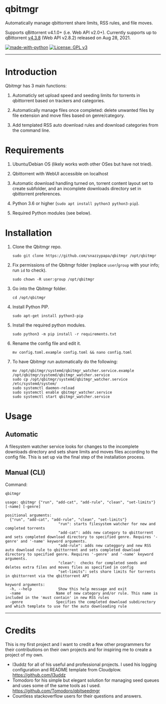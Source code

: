 # qbitmgr
Automatically manage qbittorrent share limits, RSS rules, and file moves.

Supports qBittorrent v4.1.0+ (i.e. Web API v2.0+). Currently supports up to qBittorrent [v4.3.8](https://github.com/qbittorrent/qBittorrent/releases/tag/release-4.3.8) (Web API v2.8.2) released on Aug 28, 2021.

[![made-with-python](https://img.shields.io/badge/Made%20with-Python-blue.svg?style=flat-square)](https://www.python.org/)
[![License: GPL v3](https://img.shields.io/badge/License-GPL%203-blue.svg?style=flat-square)](https://github.com/snazzypapa/qbitmgr/blob/master/LICENSE.md)

---



# Introduction

Qbitmgr has 3 main functions:

1. Automaticly set upload speed and seeding limits for torrents in qbittorrent based on trackers and categories.

2. Automatically manage files once completed: delete unwanted files by file extension and move files based on genre/category.

3. Add templated RSS auto download rules and download categories from the command line.


# Requirements

1. Ubuntu/Debian OS (likely works woth other OSes but have not tried).

2. Qbittorrent with WebUI accessible on localhost

3. Automatic download handling turned on, torrent content layout set to create subfolder, and an incomplete downloads directory set in qbittorrent preferences. 

4. Python 3.6 or higher (`sudo apt install python3 python3-pip`).

5. Required Python modules (see below).


# Installation

1. Clone the Qbitmgr repo.

   ```
   sudo git clone https://github.com/snazzypapa/qbitmgr /opt/qbitmgr
   ```

1. Fix permissions of the Qbitmgr folder (replace `user`/`group` with your info; run `id` to check).

   ```
   sudo chown -R user:group /opt/qbitmgr
   ```

1. Go into the Qbitmgr folder.

   ```
   cd /opt/qbitmgr
   ```

1. Install Python PIP.

   ```
   sudo apt-get install python3-pip
   ```

1. Install the required python modules.

   ```
   sudo python3 -m pip install -r requirements.txt
   ```

1. Rename the config file and edit it.

   ```
   mv config.toml.example config.toml && nano config.toml
   ```

1. To have Qbitmgr run automatically do the following:

   ```
   mv /opt/qbitmgr/systemd/qbitmgr_watcher.service.example /opt/qbitmgr/systemd/qbitmgr_watcher.service 
   sudo cp /opt/qbitmgr/systemd/qbitmgr_watcher.service /etc/systemd/system/
   sudo systemctl daemon-reload
   sudo systemctl enable qbitmgr_watcher.service
   sudo systemctl start qbitmgr_watcher.service
   ```   

# Usage

## Automatic

A filesystem watcher service looks for changes to the incomplete downloads directory and sets share limits and moves files according to the config file. This is set up via the final step of the installation process.

## Manual (CLI)

Command:
```
qbitmgr
```

```
usage: qbitmgr {"run", "add-cat", "add-rule", "clean", "set-limits"} [-name] [-genre]
                 
positional arguments:
  {"run", "add-cat", "add-rule", "clean", "set-limits"}
                        "run": starts filesystem watcher for new and completed torrents
                        "add-cat": adds new category to qbittorrent and sets completed download directory to specified genre. Requires '-genre' and '-name' keyword arguments.
                        "add-rule": adds new categgory and new RSS auto download rule to qbittorrent and sets completed download directory to specified genre. Requires '-genre' and '-name' keyword arguments.
                        "clean":  checks for completed seeds and deletes extra files and moves files as specified in config   
                        "set-limits": sets share limits for torrents in qbittorrent via the qbittorrent API

keyword arguments:
  -h, --help            Show this help message and exit
  -name                Name of new category and/or rule. This name is included in the 'must contain' in new RSS rules 
  -genre               Specifies the completed download subdirectory and which template to use for the auto downloading rule 
```


***

# Credits

This is my first project and I want to credit a few other programmers for their contributions on their own projects and for inspiring me to create a project of my own.

* l3uddz for all of his useful and professional projects.  I used his logging configuration and README template from Cloudplow.  https://github.com/l3uddz
* Tomodoro for his simple but elegant solution for managing seed queues and uses some of the same tools as I used.  https://github.com/Tomodoro/qbitseedmgr
* Countless stackoverflow users for their questions and answers. 

